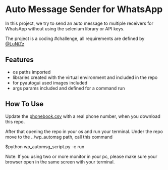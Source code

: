 # Auto Message Sender for WhatsApp

In this project, we try to send an auto message to multiple receivers for WhatsApp without using the selenium library or API keys.

The project is a coding #challenge, all requirements are defined by [@LuNiZz](https://github.com/LuNiZz/)


## Features

- os paths imported
- libraries created with the virtual environment and included in the repo
- for pyautogui used images included
- args params included and defined for a command run

  
## How To Use

Update the [phonebook.csv](https://github.com/mburakbilgic/AutoMessage/blob/master/phonebook.csv) with a real phone number, when you download this repo.

After that opening the repo in your os and run your terminal. Under the repo move to the ../wp_automsg path, call this command

$python wp_automsg_script.py -c run

Note: If you using two or more monitor in your pc, please make sure your browser open in the same screen with your terminal.
